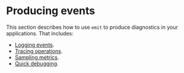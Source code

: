 # Producing events

This section describes how to use `emit` to produce diagnostics in your applications. That includes:

- [Logging events](./producing-events/logging.md).
- [Tracing operations](./producing-events/tracing.md).
- [Sampling metrics](./producing-events/metrics.md).
- [Quick debugging](./producing-events/quick-debugging.md).
